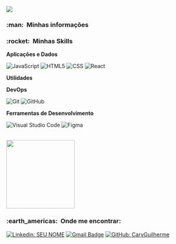 ![](https://komarev.com/ghpvc/?username=CarvGuilherme&color=006bed)

<h3> :man: &nbsp;Minhas informações </h3>

<h3> :rocket: &nbsp;Minhas Skills </h3>

**Aplicações e Dados**


  ![JavaScript](https://img.shields.io/badge/-JavaScript-333333?style=flat&logo=javascript)
  ![HTML5](https://img.shields.io/badge/-HTML5-333333?style=flat&logo=HTML5)
  ![CSS](https://img.shields.io/badge/-CSS-333333?style=flat&logo=CSS3&logoColor=1572B6)
  ![React](https://img.shields.io/badge/-React-333333?style=flat&logo=react)

**Utilidades**

**DevOps**

  ![Git](https://img.shields.io/badge/-Git-333333?style=flat&logo=git)
  ![GitHub](https://img.shields.io/badge/-GitHub-333333?style=flat&logo=github)

**Ferramentas de Desenvolvimento**

  ![Visual Studio Code](https://img.shields.io/badge/-Visual%20Studio%20Code-333333?style=flat&logo=visual-studio-code&logoColor=007ACC)
  ![Figma](https://img.shields.io/badge/-Figma-333333?style=flat&logo=figma&logoColor=007ACC)

<br/>

<a href="https://github.com/CarvGuilherme" >
  <img height="180em" src="https://github-readme-stats.vercel.app/api?username=luanvictorms&theme=dracula&show_icons=true" />
</a>

<br/>

<h3> :earth_americas: &nbsp;Onde me encontrar: </h3> 

[![Linkedin: SEU NOME](https://img.shields.io/badge/-Guilherme-blue?style=flat-square&logo=Linkedin&logoColor=white&link=https://www.linkedin.com/in/guilherme-augusto-de-carvalho-785290208/)](https://www.linkedin.com/in/guilherme-augusto-de-carvalho-785290208/)
[![Gmail Badge](https://img.shields.io/badge/-guiaugustocarvalho@gmail.com-006bed?style=flat-square&logo=Gmail&logoColor=white&link=mailto:guiaugustocarvalho@gmail.com)](mailto:guiaugustocarvalho@gmail.com)
[![GitHub: CarvGuilherme]( https://img.shields.io/github/followers/""?label=follow&style=social)](https://github.com/CarvGuilherme)
